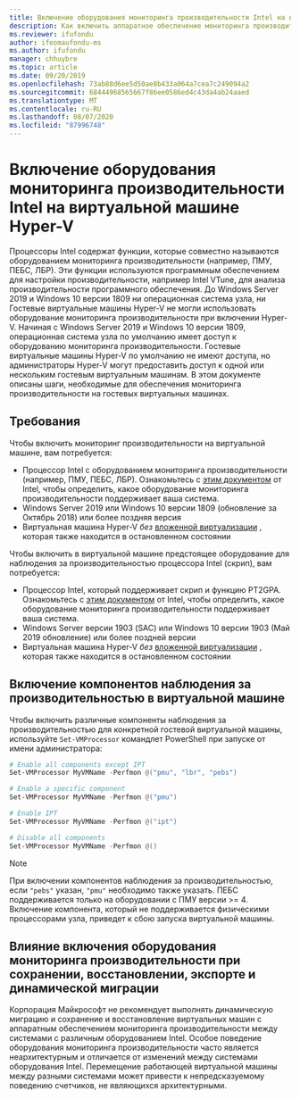 ```yaml
---
title: Включение оборудования мониторинга производительности Intel на виртуальной машине Hyper-V
description: Как включить аппаратное обеспечение мониторинга производительности Intel на компьютере Hyper-V. Также касается того, как включить мониторинг производительности аппаратных эффектов динамической миграции.
ms.reviewer: ifufondu
author: ifeomaufondu-ms
ms.author: ifufondu
manager: chhuybre
ms.topic: article
ms.date: 09/20/2019
ms.openlocfilehash: 73ab88d6ee5d50ae8b433a064a7cea7c249094a2
ms.sourcegitcommit: 68444968565667f86ee0586ed4c43da4ab24aaed
ms.translationtype: MT
ms.contentlocale: ru-RU
ms.lasthandoff: 08/07/2020
ms.locfileid: "87996748"
---
```

# <a name="enable-intel-performance-monitoring-hardware-in-a-hyper-v-virtual-machine"></a>Включение оборудования мониторинга производительности Intel на виртуальной машине Hyper-V

Процессоры Intel содержат функции, которые совместно называются оборудованием мониторинга производительности (например, ПМУ, ПЕБС, ЛБР). Эти функции используются программным обеспечением для настройки производительности, например Intel VTune, для анализа производительности программного обеспечения.  До Windows Server 2019 и Windows 10 версии 1809 ни операционная система узла, ни Гостевые виртуальные машины Hyper-V не могли использовать оборудование мониторинга производительности при включении Hyper-V.  Начиная с Windows Server 2019 и Windows 10 версии 1809, операционная система узла по умолчанию имеет доступ к оборудованию мониторинга производительности.  Гостевые виртуальные машины Hyper-V по умолчанию не имеют доступа, но администраторы Hyper-V могут предоставить доступ к одной или нескольким гостевым виртуальным машинам.  В этом документе описаны шаги, необходимые для обеспечения мониторинга производительности на гостевых виртуальных машинах.

## <a name="requirements"></a>Требования

Чтобы включить мониторинг производительности на виртуальной машине, вам потребуется:

- Процессор Intel с оборудованием мониторинга производительности (например, ПМУ, ПЕБС, ЛБР).  Ознакомьтесь с [этим документом]( https://software.intel.com/en-us/vtune-amplifier-cookbook-configuring-a-hyper-v-virtual-machine-for-hardware-based-hotspots-analysis) от Intel, чтобы определить, какое оборудование мониторинга производительности поддерживает ваша система.
- Windows Server 2019 или Windows 10 версии 1809 (обновление за Октябрь 2018) или более поздняя версия
- Виртуальная машина Hyper-V _без_ [вложенной виртуализации](/virtualization/hyper-v-on-windows/user-guide/nested-virtualization) , которая также находится в остановленном состоянии

Чтобы включить в виртуальной машине предстоящее оборудование для наблюдения за производительностью процессора Intel (скрип), вам потребуется:

- Процессор Intel, который поддерживает скрип и функцию PT2GPA.  Ознакомьтесь с [этим документом]( https://software.intel.com/en-us/vtune-amplifier-cookbook-configuring-a-hyper-v-virtual-machine-for-hardware-based-hotspots-analysis) от Intel, чтобы определить, какое оборудование мониторинга производительности поддерживает ваша система.
- Windows Server версии 1903 (SAC) или Windows 10 версии 1903 (Май 2019 обновление) или более поздней версии
- Виртуальная машина Hyper-V _без_ [вложенной виртуализации](/virtualization/hyper-v-on-windows/user-guide/nested-virtualization) , которая также находится в остановленном состоянии

## <a name="enabling-performance-monitoring-components-in-a-virtual-machine"></a>Включение компонентов наблюдения за производительностью в виртуальной машине

Чтобы включить различные компоненты наблюдения за производительностью для конкретной гостевой виртуальной машины, используйте `Set-VMProcessor` командлет PowerShell при запуске от имени администратора:

``` Powershell
# Enable all components except IPT
Set-VMProcessor MyVMName -Perfmon @("pmu", "lbr", "pebs")
```

``` Powershell
# Enable a specific component
Set-VMProcessor MyVMName -Perfmon @("pmu")
```

``` Powershell
# Enable IPT
Set-VMProcessor MyVMName -Perfmon @("ipt")
```

``` Powershell
# Disable all components
Set-VMProcessor MyVMName -Perfmon @()
```
> [!NOTE]
> При включении компонентов наблюдения за производительностью, если `"pebs"` указан, `"pmu"` необходимо также указать.
> ПЕБС поддерживается только на оборудовании с ПМУ версии >= 4.
> Включение компонента, который не поддерживается физическими процессорами узла, приведет к сбою запуска виртуальной машины.

## <a name="effects-of-enabling-performance-monitoring-hardware-on-saverestore-export-and-live-migration"></a>Влияние включения оборудования мониторинга производительности при сохранении, восстановлении, экспорте и динамической миграции

Корпорация Майкрософт не рекомендует выполнять динамическую миграцию и сохранение и восстановление виртуальных машин с аппаратным обеспечением мониторинга производительности между системами с различным оборудованием Intel. Особое поведение оборудования мониторинга производительности часто является неархитектурным и отличается от изменений между системами оборудования Intel.  Перемещение работающей виртуальной машины между разными системами может привести к непредсказуемому поведению счетчиков, не являющихся архитектурными.